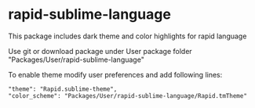 rapid-sublime-language
======================

This package includes dark theme and color highlights for rapid language

Use git or download package under User package folder "Packages/User/rapid-sublime-language"

To enable theme modify user preferences and add following lines:

	"theme": "Rapid.sublime-theme",
	"color_scheme": "Packages/User/rapid-sublime-language/Rapid.tmTheme"